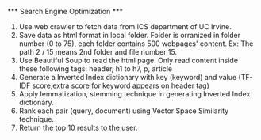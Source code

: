 *** Search Engine Optimization ***
1. Use web crawler to fetch data from ICS department of UC Irvine.
2. Save data as html format in local folder. Folder is orranized in folder number (0 to 75), each folder contains 500 webpages' content.
   Ex: The path 2 / 15 means 2nd folder and file number 15.
3. Use Beautiful Soup to read the html page. Only read content inside these following tags: header, h1 to h7, p, article
4. Generate a Inverted Index dictionary with key (keyword) and value (TF-IDF score,extra score for keyword appears on header tag)
5. Apply lemmatization, stemming technique in generating Inverted Index dictionary.
6. Rank each pair (query, document) using Vector Space Similarity technique.
7. Return the top 10 results to the user.